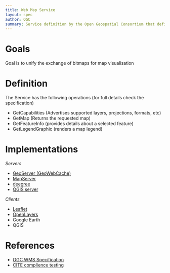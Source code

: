 ```yaml
---
title: Web Map Service
layout: spec
author: OGC
summary: Service definition by the Open Geospatial Consortium that defines exchange of bitmaps for map visualisation
---
```


Goals
=====

Goal is to unify the exchange of bitmaps for map visualisation

Definition
==========

The Service has the following operations (for full details check the specification)

* GetCapabilities (Advertises supported layers, projections, formats, etc)
* GetMap (Returns the requested map)
* GetFeatureInfo (provides details about a selected feature)
* GetLegendGraphic (renders a map legend)

Implementations
===============

_Servers_
* [GeoServer (GeoWebCache)](http://geoserver.org)
* [MapServer](http://mapserver.org)
* [deegree](http://deegree.org)
* [QGIS server](http://qgis.org)

_Clients_
* [Leaflet]()
* [OpenLayers]()
* Google Earth
* QGIS

References
==========

*   [OGC WMS Specification](http://www.opengeospatial.org/standards/wms)
*	[CITE complience testing](https://github.com/opengeospatial/teamengine)


